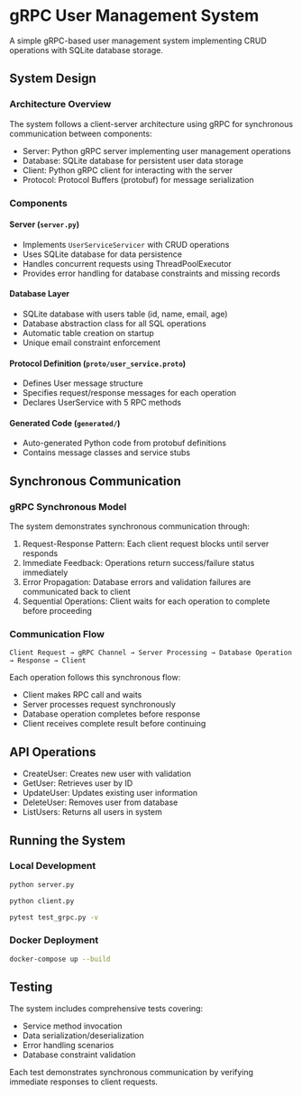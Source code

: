 # gRPC User Management System

A simple gRPC-based user management system implementing CRUD operations with SQLite database storage.

## System Design

### Architecture Overview

The system follows a client-server architecture using gRPC for synchronous communication between components:

- Server: Python gRPC server implementing user management operations
- Database: SQLite database for persistent user data storage
- Client: Python gRPC client for interacting with the server
- Protocol: Protocol Buffers (protobuf) for message serialization

### Components

#### Server (`server.py`)

- Implements `UserServiceServicer` with CRUD operations
- Uses SQLite database for data persistence
- Handles concurrent requests using ThreadPoolExecutor
- Provides error handling for database constraints and missing records

#### Database Layer

- SQLite database with users table (id, name, email, age)
- Database abstraction class for all SQL operations
- Automatic table creation on startup
- Unique email constraint enforcement

#### Protocol Definition (`proto/user_service.proto`)

- Defines User message structure
- Specifies request/response messages for each operation
- Declares UserService with 5 RPC methods

#### Generated Code (`generated/`)

- Auto-generated Python code from protobuf definitions
- Contains message classes and service stubs

## Synchronous Communication

### gRPC Synchronous Model

The system demonstrates synchronous communication through:

1. Request-Response Pattern: Each client request blocks until server responds
2. Immediate Feedback: Operations return success/failure status immediately
3. Error Propagation: Database errors and validation failures are communicated back to client
4. Sequential Operations: Client waits for each operation to complete before proceeding

### Communication Flow

```
Client Request → gRPC Channel → Server Processing → Database Operation → Response → Client
```

Each operation follows this synchronous flow:

- Client makes RPC call and waits
- Server processes request synchronously
- Database operation completes before response
- Client receives complete result before continuing

## API Operations

- CreateUser: Creates new user with validation
- GetUser: Retrieves user by ID
- UpdateUser: Updates existing user information
- DeleteUser: Removes user from database
- ListUsers: Returns all users in system

## Running the System

### Local Development

```bash
python server.py

python client.py

pytest test_grpc.py -v
```

### Docker Deployment

```bash
docker-compose up --build
```

## Testing

The system includes comprehensive tests covering:

- Service method invocation
- Data serialization/deserialization
- Error handling scenarios
- Database constraint validation

Each test demonstrates synchronous communication by verifying immediate responses to client requests.
